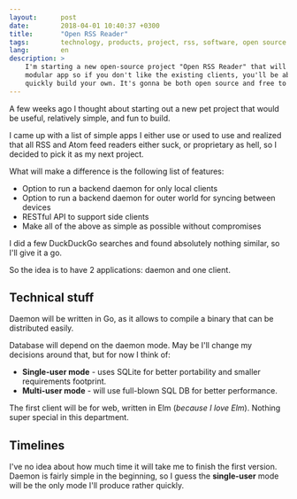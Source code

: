 ```yaml
---
layout:      post
date:        2018-04-01 10:40:37 +0300
title:       "Open RSS Reader"
tags:        technology, products, project, rss, software, open source
lang:        en
description: >
    I'm starting a new open-source project "Open RSS Reader" that will be
    modular app so if you don't like the existing clients, you'll be able to
    quickly build your own. It's gonna be both open source and free to use.
---
```

A few weeks ago I thought about starting out a new pet project that would be
useful, relatively simple, and fun to build.

I came up with a list of simple apps I either use or used to use and realized
that all RSS and Atom feed readers either suck, or proprietary as hell, so I
decided to pick it as my next project.

What will make a difference is the following list of features:

- Option to run a backend daemon for only local clients
- Option to run a backend daemon for outer world for syncing between devices
- RESTful API to support side clients
- Make all of the above as simple as possible without compromises

I did a few DuckDuckGo searches and found absolutely nothing similar, so I'll
give it a go.

So the idea is to have 2 applications: daemon and one client.

## Technical stuff

Daemon will be written in Go, as it allows to compile a binary that can be
distributed easily.

Database will depend on the daemon mode. May be I'll change my decisions around
that, but for now I think of:

- **Single-user mode** - uses SQLite for better portability and smaller
requirements footprint.
- **Multi-user mode** - will use full-blown SQL DB for better performance.

The first client will be for web, written in Elm (_because I love Elm_).
Nothing super special in this department.

## Timelines

I've no idea about how much time it will take me to finish the first version.
Daemon is fairly simple in the beginning, so I guess the **single-user** mode
will be the only mode I'll produce rather quickly.
